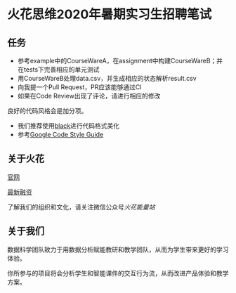 # 火花思维2020年暑期实习生招聘笔试

## 任务

- 参考example中的CourseWareA，在assignment中构建CourseWareB；并在tests下完善相应的单元测试
- 用CourseWareB处理data.csv，并生成相应的状态解析result.csv
- 向我提一个Pull Request，PR应该能够通过CI
- 如果在Code Review出现了评论，请进行相应的修改

良好的代码风格会是加分项。
 - 我们推荐使用[black](https://pypi.org/project/black/)进行代码格式美化
 - 参考[Google Code Style Guide](http://google.github.io/styleguide/pyguide.html)

## 关于火花
[官网](https://www.huohua.cn/)

[最新融资](https://36kr.com/p/671720979650820)

了解我们的组织和文化，请关注微信公众号*火花能量站*


## 关于我们
数据科学团队致力于用数据分析赋能教研和教学团队，从而为学生带来更好的学习体验。

你所参与的项目将会分析学生和智能课件的交互行为流，从而改进产品体验和教学方案。
